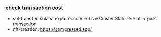 ### check transaction cost 
- sol-transfer: solana.explorer.com -> Live Cluster Stats -> Slot -> pick transaction
- nft-creation: https://compressed.app/
 
